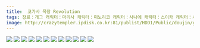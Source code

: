 ```yaml
---
title:  코가사 목장 Revolution
tags: 장르：개그 캐릭터：마리사 캐릭터：미노리코 캐릭터：사나에 캐릭터：스이카 캐릭터：시즈하 캐릭터：코가사 magifuro蒟蒻 동방_동인지
image: http://crazytempler.ipdisk.co.kr:81/publist/HDD1/Public/doujin/ghap/5843/001.jpg
---
```

<img src="http://crazytempler.ipdisk.co.kr:81/publist/HDD1/Public/doujin/ghap/5843/001.jpg">
<img src="http://crazytempler.ipdisk.co.kr:81/publist/HDD1/Public/doujin/ghap/5843/002.jpg">
<img src="http://crazytempler.ipdisk.co.kr:81/publist/HDD1/Public/doujin/ghap/5843/003.jpg">
<img src="http://crazytempler.ipdisk.co.kr:81/publist/HDD1/Public/doujin/ghap/5843/004.jpg">
<img src="http://crazytempler.ipdisk.co.kr:81/publist/HDD1/Public/doujin/ghap/5843/005.jpg">
<img src="http://crazytempler.ipdisk.co.kr:81/publist/HDD1/Public/doujin/ghap/5843/006.jpg">
<img src="http://crazytempler.ipdisk.co.kr:81/publist/HDD1/Public/doujin/ghap/5843/007.jpg">
<img src="http://crazytempler.ipdisk.co.kr:81/publist/HDD1/Public/doujin/ghap/5843/008.jpg">
<img src="http://crazytempler.ipdisk.co.kr:81/publist/HDD1/Public/doujin/ghap/5843/009.jpg">
<img src="http://crazytempler.ipdisk.co.kr:81/publist/HDD1/Public/doujin/ghap/5843/010.jpg">
<img src="http://crazytempler.ipdisk.co.kr:81/publist/HDD1/Public/doujin/ghap/5843/011.jpg">
<img src="http://crazytempler.ipdisk.co.kr:81/publist/HDD1/Public/doujin/ghap/5843/012.jpg">
